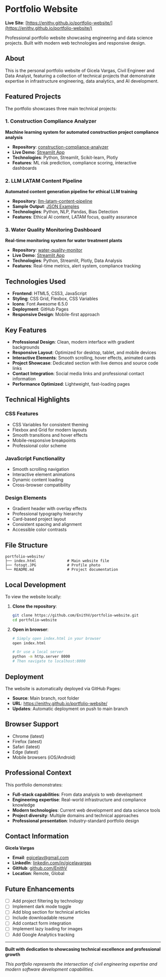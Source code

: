 # Portfolio Website

**Live Site**: [https://enithv.github.io/portfolio-website/](https://enithv.github.io/portfolio-website/)

Professional portfolio website showcasing engineering and data science projects. Built with modern web technologies and responsive design.

## About

This is the personal portfolio website of Gicela Vargas, Civil Engineer and Data Analyst, featuring a collection of technical projects that demonstrate expertise in infrastructure engineering, data analytics, and AI development.

## Featured Projects

The portfolio showcases three main technical projects:

### 1. Construction Compliance Analyzer
**Machine learning system for automated construction project compliance analysis**
- **Repository**: [construction-compliance-analyzer](https://github.com/EnithV/construction-compliance-analyzer)
- **Live Demo**: [Streamlit App](https://enithv-construction-compliance-analy-compliance-analyzer-y1p8wg.streamlit.app/)
- **Technologies**: Python, Streamlit, Scikit-learn, Plotly
- **Features**: ML risk prediction, compliance scoring, interactive dashboards

### 2. LLM LATAM Content Pipeline
**Automated content generation pipeline for ethical LLM training**
- **Repository**: [llm-latam-content-pipeline](https://github.com/EnithV/llm-latam-content-pipeline)
- **Sample Output**: [JSON Examples](https://github.com/EnithV/llm-latam-content-pipeline/blob/main/sample_output.json)
- **Technologies**: Python, NLP, Pandas, Bias Detection
- **Features**: Ethical AI content, LATAM focus, quality assurance

### 3. Water Quality Monitoring Dashboard
**Real-time monitoring system for water treatment plants**
- **Repository**: [water-quality-monitor](https://github.com/EnithV/water-quality-monitor)
- **Live Demo**: [Streamlit App](https://enithv-water-quality-monitor-app-mqmqsd.streamlit.app/)
- **Technologies**: Python, Streamlit, Plotly, Data Analysis
- **Features**: Real-time metrics, alert system, compliance tracking

## Technologies Used

- **Frontend**: HTML5, CSS3, JavaScript
- **Styling**: CSS Grid, Flexbox, CSS Variables
- **Icons**: Font Awesome 6.5.0
- **Deployment**: GitHub Pages
- **Responsive Design**: Mobile-first approach

## Key Features

- **Professional Design**: Clean, modern interface with gradient backgrounds
- **Responsive Layout**: Optimized for desktop, tablet, and mobile devices
- **Interactive Elements**: Smooth scrolling, hover effects, animated cards
- **Project Showcase**: Dedicated section with live demos and source code links
- **Contact Integration**: Social media links and professional contact information
- **Performance Optimized**: Lightweight, fast-loading pages

## Technical Highlights

### CSS Features
- CSS Variables for consistent theming
- Flexbox and Grid for modern layouts
- Smooth transitions and hover effects
- Mobile-responsive breakpoints
- Professional color scheme

### JavaScript Functionality
- Smooth scrolling navigation
- Interactive element animations
- Dynamic content loading
- Cross-browser compatibility

### Design Elements
- Gradient header with overlay effects
- Professional typography hierarchy
- Card-based project layout
- Consistent spacing and alignment
- Accessible color contrasts

## File Structure

```
portfolio-website/
├── index.html              # Main website file
├── fotogt.JPG              # Profile photo
└── README.md               # Project documentation
```

## Local Development

To view the website locally:

1. **Clone the repository**:
   ```bash
   git clone https://github.com/EnithV/portfolio-website.git
   cd portfolio-website
   ```

2. **Open in browser**:
   ```bash
   # Simply open index.html in your browser
   open index.html
   
   # Or use a local server
   python -m http.server 8000
   # Then navigate to localhost:8000
   ```

## Deployment

The website is automatically deployed via GitHub Pages:
- **Source**: Main branch, root folder
- **URL**: https://enithv.github.io/portfolio-website/
- **Updates**: Automatic deployment on push to main branch

## Browser Support

- Chrome (latest)
- Firefox (latest)
- Safari (latest)
- Edge (latest)
- Mobile browsers (iOS/Android)

## Professional Context

This portfolio demonstrates:
- **Full-stack capabilities**: From data analysis to web development
- **Engineering expertise**: Real-world infrastructure and compliance knowledge
- **Modern technologies**: Current web development and data science tools
- **Project diversity**: Multiple domains and technical approaches
- **Professional presentation**: Industry-standard portfolio design

## Contact Information

**Gicela Vargas**
- **Email**: egicelav@gmail.com
- **LinkedIn**: [linkedin.com/in/gicelavargas](https://www.linkedin.com/in/gicelavargas/?locale=en_US)
- **GitHub**: [github.com/EnithV](https://github.com/EnithV)
- **Location**: Remote, Global

## Future Enhancements

- [ ] Add project filtering by technology
- [ ] Implement dark mode toggle
- [ ] Add blog section for technical articles
- [ ] Include downloadable resume
- [ ] Add contact form integration
- [ ] Implement lazy loading for images
- [ ] Add Google Analytics tracking

---

**Built with dedication to showcasing technical excellence and professional growth**

*This portfolio represents the intersection of civil engineering expertise and modern software development capabilities.*
